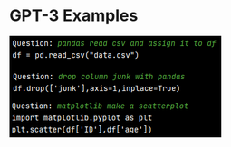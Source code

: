 # GPT-3 Examples
![alt text](https://github.com/LaihoE/GPT3-Examples/blob/main/engtopython.png?raw=TRUE)  
